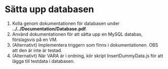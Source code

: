 # Sätta upp databasen
1. Kolla genom dokumentationen för databasen under **../../Documentation/Database.pdf**.
2. Använd dokumentationen för att sätta upp en MySQL databas, förslagsvis på en VM.
3. (Alternativt) Implementera triggern som finns i dokumentationen. OBS att den är inte är testad.
4. (Alternativt) När VARA är i ordning, kör skript InsertDummyData.js för att lägga till testdata i databasen.
